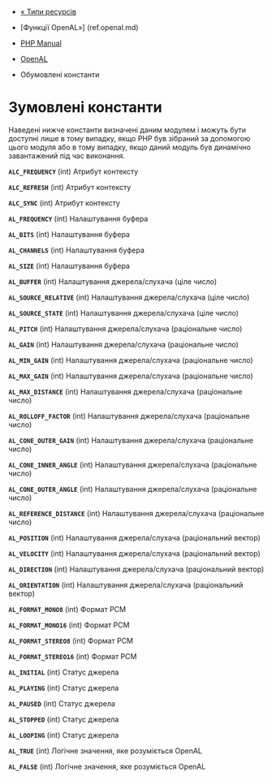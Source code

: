 - [« Типи ресурсів](openal.resources.md)
- [Функції OpenAL»] (ref.openal.md)

- [PHP Manual](index.md)
- [OpenAL](book.openal.md)
- Обумовлені константи

# Зумовлені константи

Наведені нижче константи визначені даним модулем і можуть бути
доступні лише в тому випадку, якщо PHP був зібраний за допомогою цього
модуля або в тому випадку, якщо даний модуль був динамічно завантажений
під час виконання.

**`ALC_FREQUENCY`** (int)
Атрибут контексту

**`ALC_REFRESH`** (int)
Атрибут контексту

**`ALC_SYNC`** (int)
Атрибут контексту

**`AL_FREQUENCY`** (int)
Налаштування буфера

**`AL_BITS`** (int)
Налаштування буфера

**`AL_CHANNELS`** (int)
Налаштування буфера

**`AL_SIZE`** (int)
Налаштування буфера

**`AL_BUFFER`** (int)
Налаштування джерела/слухача (ціле число)

**`AL_SOURCE_RELATIVE`** (int)
Налаштування джерела/слухача (ціле число)

**`AL_SOURCE_STATE`** (int)
Налаштування джерела/слухача (ціле число)

**`AL_PITCH`** (int)
Налаштування джерела/слухача (раціональне число)

**`AL_GAIN`** (int)
Налаштування джерела/слухача (раціональне число)

**`AL_MIN_GAIN`** (int)
Налаштування джерела/слухача (раціональне число)

**`AL_MAX_GAIN`** (int)
Налаштування джерела/слухача (раціональне число)

**`AL_MAX_DISTANCE`** (int)
Налаштування джерела/слухача (раціональне число)

**`AL_ROLLOFF_FACTOR`** (int)
Налаштування джерела/слухача (раціональне число)

**`AL_CONE_OUTER_GAIN`** (int)
Налаштування джерела/слухача (раціональне число)

**`AL_CONE_INNER_ANGLE`** (int)
Налаштування джерела/слухача (раціональне число)

**`AL_CONE_OUTER_ANGLE`** (int)
Налаштування джерела/слухача (раціональне число)

**`AL_REFERENCE_DISTANCE`** (int)
Налаштування джерела/слухача (раціональне число)

**`AL_POSITION`** (int)
Налаштування джерела/слухача (раціональний вектор)

**`AL_VELOCITY`** (int)
Налаштування джерела/слухача (раціональний вектор)

**`AL_DIRECTION`** (int)
Налаштування джерела/слухача (раціональний вектор)

**`AL_ORIENTATION`** (int)
Налаштування джерела/слухача (раціональний вектор)

**`AL_FORMAT_MONO8`** (int)
Формат PCM

**`AL_FORMAT_MONO16`** (int)
Формат PCM

**`AL_FORMAT_STEREO8`** (int)
Формат PCM

**`AL_FORMAT_STEREO16`** (int)
Формат PCM

**`AL_INITIAL`** (int)
Статус джерела

**`AL_PLAYING`** (int)
Статус джерела

**`AL_PAUSED`** (int)
Статус джерела

**`AL_STOPPED`** (int)
Статус джерела

**`AL_LOOPING`** (int)
Статус джерела

**`AL_TRUE`** (int)
Логічне значення, яке розуміється OpenAL

**`AL_FALSE`** (int)
Логічне значення, яке розуміється OpenAL
